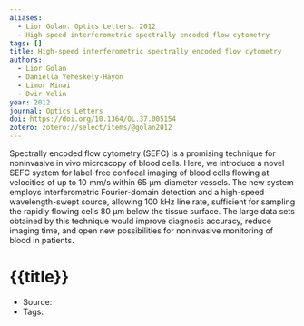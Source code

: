 ```yaml
---
aliases:
  - Lior Golan. Optics Letters. 2012
  - High-speed interferometric spectrally encoded flow cytometry
tags: []
title: High-speed interferometric spectrally encoded flow cytometry
authors:
  - Lior Golan
  - Daniella Yeheskely-Hayon
  - Limor Minai
  - Dvir Yelin
year: 2012
journal: Optics Letters
doi: https://doi.org/10.1364/OL.37.005154
zotero: zotero://select/items/@golan2012
---
```

<!-- START_ABSTRACT -->
Spectrally encoded flow cytometry (SEFC) is a promising technique for noninvasive in vivo microscopy of blood cells. Here, we introduce a novel SEFC system for label-free confocal imaging of blood cells flowing at velocities of up to 10&#x2009;&#x2009;mm/s within 65&#xA0;&#x3BC;m-diameter vessels. The new system employs interferometric Fourier-domain detection and a high-speed wavelength-swept source, allowing 100&#xA0;kHz line rate, sufficient for sampling the rapidly flowing cells 80&#xA0;&#x3BC;m below the tissue surface. The large data sets obtained by this technique would improve diagnosis accuracy, reduce imaging time, and open new possibilities for noninvasive monitoring of blood in patients.
<!-- END_ABSTRACT -->

<!-- START_TEMPLATE -->
# {{title}}

- Source:
- Tags: 
<!-- END_TEMPLATE -->